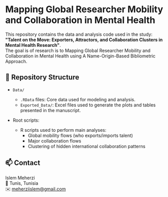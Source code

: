 # Mapping Global Researcher Mobility and Collaboration in Mental Health

This repository contains the data and analysis code used in the study: **"Talent on the Move: Exporters, Attractors, and Collaboration Clusters in Mental Health Research"**.  
The goal is of research is to Mapping Global Researcher Mobility and Collaboration in Mental Health using A Name-Origin-Based Bibliometric Approach.

## 📂 Repository Structure

- `Data/`
  - `.RData` files: Core data used for modeling and analysis.
  - `Exported_Data/`: Excel files used to generate the plots and tables presented in the manuscript.

- Root scripts:
  - R scripts used to perform main analyses:
    - Global mobility flows (who exports/imports talent)
    - Major collaboration flows
    - Clustering of hidden international collaboration patterns


## 📫 Contact

Islem Meherzi  
📍 Tunis, Tunisia  
✉️ meherziislem@gmail.com
